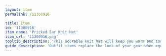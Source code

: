 ```yaml
---
layout: item
permalink: /11300916

title: Item
id: '11300916'
item_name: 'Pricked Ear Knit Hat'
icon_url: '11300916.png'
tooltip_description: 'This adorable knit hat will keep you warm and toasty.'
guide_description: 'Outfit items replace the look of your gear when equipped.'
---
```

